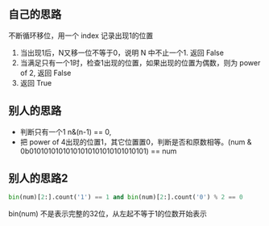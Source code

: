 ## 自己的思路
不断循环移位，用一个 index 记录出现1的位置
1. 当出现1后，N又移一位不等于0，说明 N 中不止一个1. 返回 False
2. 当满足只有一个1时，检查1出现的位置，如果出现的位置为偶数，则为 power of 2, 返回 False
3. 返回 True 


## 别人的思路
-  判断只有一个1   n&(n-1) == 0,
-  把 power of 4出现的位置1，其它位置置0，判断是否和原数相等。(num & 0b01010101010101010101010101010101) == num

## 别人的思路2
```Python
bin(num)[2:].count('1') == 1 and bin(num)[2:].count('0') % 2 == 0
```
bin(num) 不是表示完整的32位，从左起不等于1的位数开始表示